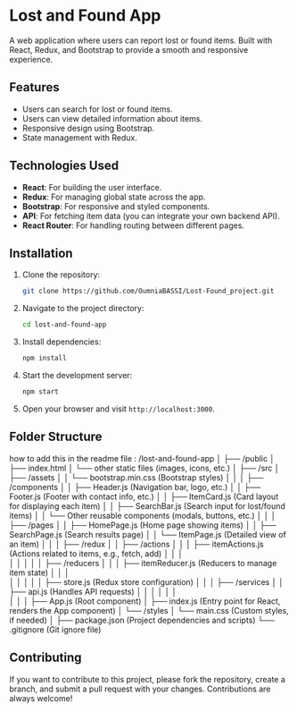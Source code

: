 # Lost and Found App

A web application where users can report lost or found items. Built with React, Redux, and Bootstrap to provide a smooth and responsive experience.

## Features
- Users can search for lost or found items.
- Users can view detailed information about items.
- Responsive design using Bootstrap.
- State management with Redux.

## Technologies Used
- **React**: For building the user interface.
- **Redux**: For managing global state across the app.
- **Bootstrap**: For responsive and styled components.
- **API**: For fetching item data (you can integrate your own backend API).
- **React Router**: For handling routing between different pages.

## Installation

1. Clone the repository:
    ```bash
    git clone https://github.com/OumniaBASSI/Lost-Found_project.git
    ```

2. Navigate to the project directory:
    ```bash
    cd lost-and-found-app
    ```

3. Install dependencies:
    ```bash
    npm install
    ```

4. Start the development server:
    ```bash
    npm start
    ```

5. Open your browser and visit `http://localhost:3000`.

## Folder Structure
how to add this in the readme file : 
/lost-and-found-app
│
├── /public
│   ├── index.html
│   └── other static files (images, icons, etc.)
│
├── /src
│   ├── /assets
│   │   └── bootstrap.min.css  (Bootstrap styles)
│   │
│   ├── /components
│   │   ├── Header.js          (Navigation bar, logo, etc.)
│   │   ├── Footer.js          (Footer with contact info, etc.)
│   │   ├── ItemCard.js        (Card layout for displaying each item)
│   │   ├── SearchBar.js       (Search input for lost/found items)
│   │   └── Other reusable components (modals, buttons, etc.)
│   │
│   ├── /pages
│   │   ├── HomePage.js        (Home page showing items)
│   │   ├── SearchPage.js      (Search results page)
│   │   └── ItemPage.js        (Detailed view of an item)
│   │
│   ├── /redux
│   │   ├── /actions
│   │   │   ├── itemActions.js (Actions related to items, e.g., fetch, add)
│   │   │   
│   │   │
│   │   ├── /reducers
│   │   │   ├── itemReducer.js  (Reducers to manage item state)
│   │   │   
│   │   │
│   │   ├── store.js           (Redux store configuration)
│   │
│   ├── /services
│   │   ├── api.js             (Handles API requests)
│   │
│   │
│   │   
│   │
│   ├── App.js                 (Root component)
│   ├── index.js               (Entry point for React, renders the App component)
│   └── /styles
│       └── main.css           (Custom styles, if needed)
│
├── package.json               (Project dependencies and scripts)
└── .gitignore                 (Git ignore file)

## Contributing
If you want to contribute to this project, please fork the repository, create a branch, and submit a pull request with your changes. Contributions are always welcome!



